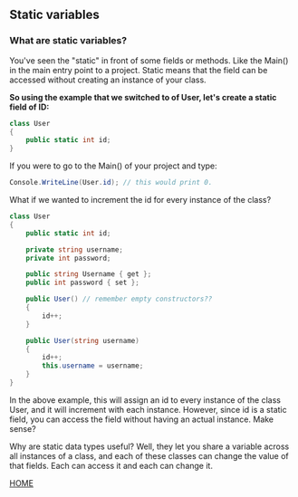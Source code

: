 ## Static variables

### What are static variables?

You've seen the "static" in front of some fields or methods. Like the Main() in the main entry point to a project.
Static means that the field can be accessed without creating an instance of your class.

**So using the example that we switched to of User, let's create a static field of ID:**

```csharp
class User
{
    public static int id;
}
```

If you were to go to the Main() of your project and type:

```csharp
Console.WriteLine(User.id); // this would print 0.
```

What if we wanted to increment the id for every instance of the class?

```csharp
class User
{
    public static int id;

    private string username;
    private int password;

    public string Username { get };
    public int password { set };

    public User() // remember empty constructors??
    {
        id++;
    }

    public User(string username)
    {
        id++;
        this.username = username;
    }
}
```

In the above example, this will assign an id to every instance of the class User, and it will increment with each instance. However, since id is a static field, you can access the field without having an actual instance. Make sense?

Why are static data types useful? Well, they let you share a variable across all instances of a class, and each of these classes can change the value of that fields. Each can access it and each can change it.

[HOME](../master)